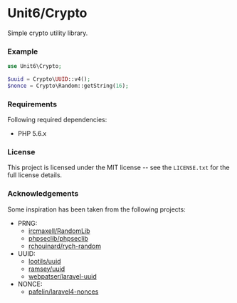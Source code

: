 # Unit6/Crypto

Simple crypto utility library.

### Example

```php
use Unit6\Crypto;

$uuid = Crypto\UUID::v4();
$nonce = Crypto\Random::getString(16);
```

### Requirements

Following required dependencies:

- PHP 5.6.x

### License

This project is licensed under the MIT license -- see the `LICENSE.txt` for the full license details.

### Acknowledgements

Some inspiration has been taken from the following projects:

- PRNG:
    - [ircmaxell/RandomLib](https://github.com/ircmaxell/RandomLib)
    - [phpseclib/phpseclib](https://github.com/phpseclib/phpseclib)
    - [rchouinard/rych-random](https://github.com/rchouinard/rych-random)
- UUID:
    - [lootils/uuid](https://github.com/lootils/uuid)
    - [ramsey/uuid](https://github.com/ramsey/uuid)
    - [webpatser/laravel-uuid](https://github.com/webpatser/laravel-uuid)
- NONCE:
    - [pafelin/laravel4-nonces](https://github.com/pafelin/laravel4-nonces)
